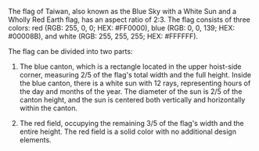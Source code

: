 The flag of Taiwan, also known as the Blue Sky with a White Sun and a Wholly Red Earth flag, has an aspect ratio of 2:3. The flag consists of three colors: red (RGB: 255, 0, 0; HEX: #FF0000), blue (RGB: 0, 0, 139; HEX: #00008B), and white (RGB: 255, 255, 255; HEX: #FFFFFF).

The flag can be divided into two parts:

1. The blue canton, which is a rectangle located in the upper hoist-side corner, measuring 2/5 of the flag's total width and the full height. Inside the blue canton, there is a white sun with 12 rays, representing hours of the day and months of the year. The diameter of the sun is 2/5 of the canton height, and the sun is centered both vertically and horizontally within the canton.

2. The red field, occupying the remaining 3/5 of the flag's width and the entire height. The red field is a solid color with no additional design elements.